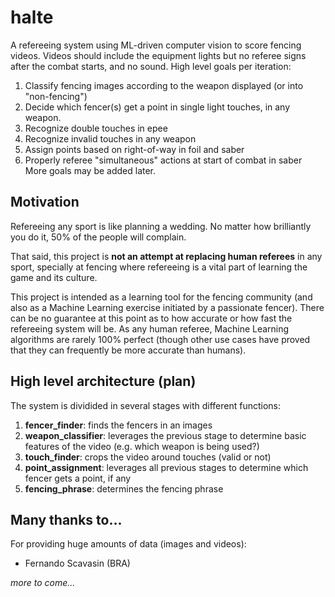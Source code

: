 # halte

A refereeing system using ML-driven computer vision to score fencing videos. Videos should include the equipment lights but no referee signs after the combat starts, and no sound.
High level goals per iteration:
1. Classify fencing images according to the weapon displayed (or into "non-fencing")
1. Decide which fencer(s) get a point in single light touches, in any weapon.
1. Recognize double touches in epee
1. Recognize invalid touches in any weapon
1. Assign points based on right-of-way in foil and saber
1. Properly referee "simultaneous" actions at start of combat in saber
More goals may be added later.

## Motivation

Refereeing any sport is like planning a wedding. No matter how brilliantly you do it, 50% of the people will complain.

That said, this project is **not an attempt at replacing human referees** in any sport, specially at fencing where refereeing is a vital part of learning the game and its culture.

This project is intended as a learning tool for the fencing community (and also as a Machine Learning exercise initiated by a passionate fencer). There can be no guarantee at this point as to how accurate or how fast the refereeing system will be. As any human referee, Machine Learning algorithms are rarely 100% perfect (though other use cases have proved that they can frequently be more accurate than humans).

## High level architecture (plan)

The system is dividided in several stages with different functions:
1. **fencer_finder**: finds the fencers in an images
1. **weapon_classifier**: leverages the previous stage to determine basic features of the video (e.g. which weapon is being used?)
1. **touch_finder**: crops the video around touches (valid or not)
1. **point_assignment**: leverages all previous stages to determine which fencer gets a point, if any
1. **fencing_phrase**: determines the fencing phrase


## Many thanks to...

For providing huge amounts of data (images and videos):
- Fernando Scavasin (BRA)

_more to come..._
